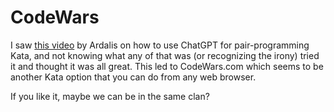 # CodeWars

I saw [this video](https://www.youtube.com/watch?v=CZ0F9XanCrE) by Ardalis on how to use ChatGPT for pair-programming Kata, and not knowing what any of that was (or recognizing the irony) tried it and thought it was all great. This led to CodeWars.com which seems to be another Kata option that you can do from any web browser.

If you like it, maybe we can be in the same clan?
